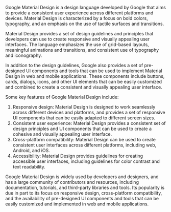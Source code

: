 Google Material Design is a design language developed by Google that aims to provide a consistent user experience across different platforms and devices. Material Design is characterized by a focus on bold colors, typography, and an emphasis on the use of tactile surfaces and transitions.

Material Design provides a set of design guidelines and principles that developers can use to create responsive and visually appealing user interfaces. The language emphasizes the use of grid-based layouts, meaningful animations and transitions, and consistent use of typography and iconography.

In addition to the design guidelines, Google also provides a set of pre-designed UI components and tools that can be used to implement Material Design in web and mobile applications. These components include buttons, cards, dialogs, icons, and other UI elements that can be easily customized and combined to create a consistent and visually appealing user interface.

Some key features of Google Material Design include:

1. Responsive design: Material Design is designed to work seamlessly across different devices and platforms, and provides a set of responsive UI components that can be easily adapted to different screen sizes.
2. Consistent user experience: Material Design provides a consistent set of design principles and UI components that can be used to create a cohesive and visually appealing user interface.
3. Cross-platform compatibility: Material Design can be used to create consistent user interfaces across different platforms, including web, Android, and iOS. 
4. Accessibility: Material Design provides guidelines for creating accessible user interfaces, including guidelines for color contrast and text readability.

Google Material Design is widely used by developers and designers, and has a large community of contributors and resources, including documentation, tutorials, and third-party libraries and tools. Its popularity is due in part to its focus on responsive design, cross-platform compatibility, and the availability of pre-designed UI components and tools that can be easily customized and implemented in web and mobile applications.